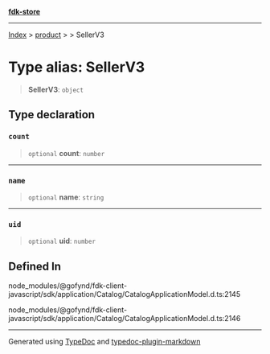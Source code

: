 [**fdk-store**](../../../README.md)
***

[Index](../../../API.md) > [product](../../README.md) > [<internal>](../README.md) > SellerV3

# Type alias: SellerV3

> **SellerV3**: `object`

## Type declaration

### `count`

> `optional` **count**: `number`

***

### `name`

> `optional` **name**: `string`

***

### `uid`

> `optional` **uid**: `number`

## Defined In

node\_modules/@gofynd/fdk-client-javascript/sdk/application/Catalog/CatalogApplicationModel.d.ts:2145

node\_modules/@gofynd/fdk-client-javascript/sdk/application/Catalog/CatalogApplicationModel.d.ts:2146

***
Generated using [TypeDoc](https://typedoc.org/) and [typedoc-plugin-markdown](https://www.npmjs.com/package/typedoc-plugin-markdown)
